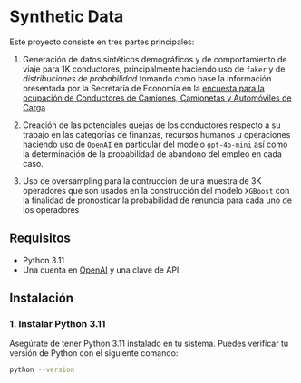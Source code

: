 # Synthetic Data

Este proyecto consiste en tres partes principales:

1. Generación de datos sintéticos demográficos y de comportamiento de viaje para 1K conductores, principalmente haciendo uso de `faker` y de _distribuciones de probabilidad_ tomando como base la información presentada por la Secretaría de Economía en la [encuesta para la ocupación de Conductores de Camiones, Camionetas y Automóviles de Carga](https://www.economia.gob.mx/datamexico/es/profile/occupation/conductores-de-camiones-camionetas-y-automoviles-de-carga)

2. Creación de las potenciales quejas de los conductores respecto a su trabajo en las categorías de finanzas, recursos humanos u operaciones haciendo uso de `OpenAI` en particular del modelo `gpt-4o-mini` así como la determinación de la probabilidad de abandono del empleo en cada caso.

3. Uso de oversampling para la contrucción de una muestra de 3K operadores que son usados en la construcción del modelo `XGBoost` con la finalidad de pronosticar la probabilidad de renuncia para cada uno de los operadores

## Requisitos

- Python 3.11
- Una cuenta en [OpenAI](https://openai.com) y una clave de API

## Instalación

### 1. Instalar Python 3.11

Asegúrate de tener Python 3.11 instalado en tu sistema. Puedes verificar tu versión de Python con el siguiente comando:

```bash
python --version
```

